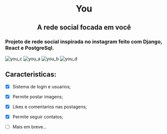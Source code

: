 <h1 align="center">You </h1>
<h2 align="center"> A rede social focada em você </h2>

<h3> Projeto de rede social  inspirada no instagram feito com Django, React e PostgreSql. </h2>

![you_c](https://user-images.githubusercontent.com/12895974/236489235-69f8d04b-4b38-4be9-b57b-fd9ad47f0f61.png)
![you_a](https://user-images.githubusercontent.com/12895974/236489220-e85b088c-51b0-4950-a29f-0974eb1c51b6.png)
![you_b](https://user-images.githubusercontent.com/12895974/236489231-a299e513-f985-4b35-99e8-78a82634ab74.png)
![you_d](https://user-images.githubusercontent.com/12895974/236489239-6d634a10-5f05-4955-a8dd-3befc6722562.png)

## Caracteristicas:

- [x] Sistema de login e usuarios;
- [x] Permite postar imagens;
- [x] Likes e comentarios nas postagens;
- [x] Permite seguir contatos;
- [ ] Mais em breve... 


